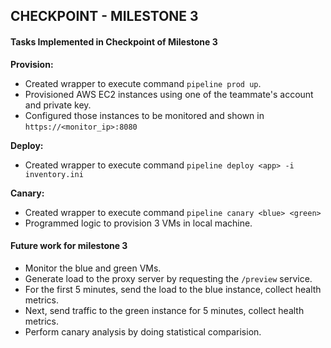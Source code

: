 ## CHECKPOINT - MILESTONE 3
#### Tasks Implemented in Checkpoint of Milestone 3

**Provision:**
- Created wrapper to execute command `pipeline prod up`.
- Provisioned AWS EC2 instances using one of the teammate's account and private key.
- Configured those instances to be monitored and shown in `https://<monitor_ip>:8080`

**Deploy:**
- Created wrapper to execute command `pipeline deploy <app> -i inventory.ini`

**Canary:**
- Created wrapper to execute command `pipeline canary <blue> <green>`
- Programmed logic to provision 3 VMs in local machine.


#### Future work for milestone 3

- Monitor the blue and green VMs.
- Generate load to the proxy server by requesting the `/preview` service. 
- For the first 5 minutes, send the load to the blue instance, collect health metrics.
- Next, send traffic to the green instance for 5 minutes, collect health metrics.
- Perform canary analysis by doing statistical comparision.
